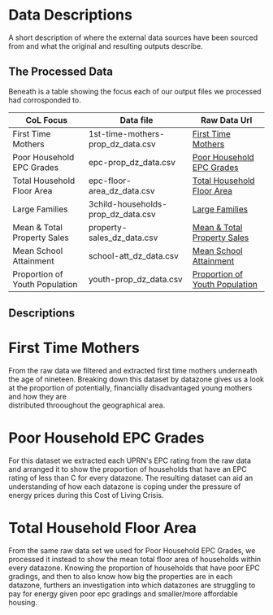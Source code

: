 # Data Descriptions

A short description of where the external data sources have been sourced from and what the
original and resulting outputs describe.

## The Processed Data

Beneath is a table showing the focus each of our output files we processed
had corrosponded to.

| CoL Focus                      | Data file                          | Raw Data Url                        |            
|--------------------------------|------------------------------------|-------------------------------------|                                                                      
| First Time Mothers             | 1st-time-mothers-prop_dz_data.csv  | [First Time Mothers][1]             |                                                                      
| Poor Household EPC Grades      | epc-prop_dz_data.csv               | [Poor Household EPC Grades][2]      |                                                           
| Total Household Floor Area     | epc-floor-area_dz_data.csv         | [Total Household Floor Area][2]     |                                    
| Large Families                 | 3child-households-prop_dz_data.csv | [Large Families][3]                 |                                                  
| Mean & Total Property Sales    | property-sales_dz_data.csv         | [Mean & Total Property Sales][4]    |
| Mean School Attainment         | school-att_dz_data.csv             | [Mean School Attainment][5]         |
| Proportion of Youth Population | youth-prop_dz_data.csv             | [Proportion of Youth Population][6] |



[1]: https://statistics.gov.scot/resource?uri=http%3A%2F%2Fstatistics.gov.scot%2Fdata%2Fage-at-first-birth
[2]: https://statistics.gov.scot/data/domestic-energy-performance-certificates
[3]: https://www.scotlandscensus.gov.uk/documents/2011-census-table-data-sns-data-zone-2011/
[4]: https://statistics.gov.scot/resource?uri=http%3A%2F%2Fstatistics.gov.scot%2Fdata%2Fresidential-properties-sales-and-price
[5]: https://statistics.gov.scot/resource?uri=http%3A%2F%2Fstatistics.gov.scot%2Fdata%2Feducational-attainment-of-school-leavers
[6]: https://statistics.gov.scot/resource?uri=http%3A%2F%2Fstatistics.gov.scot%2Fdata%2Fpopulation-estimates-young-and-old

## Descriptions

# First Time Mothers

From the raw data we filtered and extracted first time mothers underneath the age of nineteen. Breaking down this dataset
by datazone gives us a look at the proportion of potentially, financially disadvantaged young mothers and how they are                                                                               
distributed throoughout the geographical area.

# Poor Household EPC Grades

For this dataset we extracted each UPRN's EPC rating from the raw data and arranged it to show the proportion
of households that have an EPC rating of less than C for every datazone. The resulting dataset can aid an
understanding of how each datazone is coping under the pressure of energy prices during this Cost of Living Crisis.

# Total Household Floor Area

From the same raw data set we used for Poor Household EPC Grades, we processed it instead to show the mean
total floor area of households within every datazone. Knowing the proportion of households that have poor
EPC gradings, and then to also know how big the properties are in each datazone, furthers an investigation
into which datazones are struggling to pay for energy given poor epc gradings and smaller/more affordable
housing.

#
